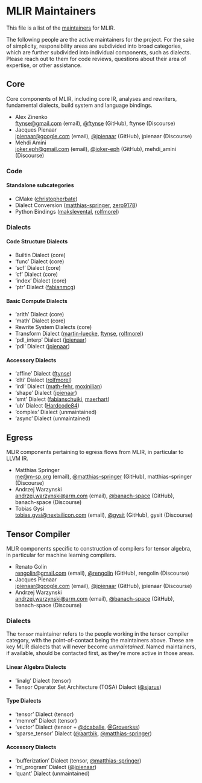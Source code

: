 # MLIR Maintainers

This file is a list of the
[maintainers](https://llvm.org/docs/DeveloperPolicy.html#maintainers) for MLIR.

The following people are the active maintainers for the project. For the sake of
simplicity, responsibility areas are subdivided into broad categories, which are
further subdivided into individual components, such as dialects. Please reach
out to them for code reviews, questions about their area of expertise, or other
assistance.

## Core

Core components of MLIR, including core IR, analyses and rewriters, fundamental
dialects, build system and language bindings.

- Alex Zinenko \
  ftynse@gmail.com (email),
  [@ftynse](https://github.com/ftynse) (GitHub),
  ftynse (Discourse)
- Jacques Pienaar \
  jpienaar@google.com (email),
  [@jpienaar](https://github.com/jpienaar) (GitHub),
  jpienaar (Discourse)
- Mehdi Amini \
  joker.eph@gmail.com (email),
  [@joker-eph](https://github.com/joker-eph) (GitHub),
  mehdi_amini (Discourse)

### Code

#### Standalone subcategories
* CMake ([christopherbate](https://github.com/christopherbate))
* Dialect Conversion ([matthias-springer](https://github.com/matthias-springer), [zero9178](https://github.com/zero9178))
* Python Bindings ([makslevental](https://github.com/makslevental), [rolfmorel](https://github.com/rolfmorel))

### Dialects

#### Code Structure Dialects
* Builtin Dialect (core)
* ‘func’ Dialect (core)
* ‘scf’ Dialect (core)
* ‘cf’ Dialect (core)
* ‘index’ Dialect (core)
* ‘ptr’ Dialect ([fabianmcg](https://github.com/fabianmcg))

#### Basic Compute Dialects
* ‘arith’ Dialect (core)
* ‘math’ Dialect (core)
* Rewrite System Dialects (core)
* Transform Dialect ([martin-luecke](https://github.com/martin-luecke), [ftynse](https://github.com/ftynse), [rolfmorel](https://github.com/rolfmorel))
* ‘pdl_interp’ Dialect ([jpienaar](https://github.com/jpienaar))
* ‘pdl’ Dialect ([jpienaar](https://github.com/jpienaar))

#### Accessory Dialects
* ‘affine’ Dialect ([ftynse](https://github.com/ftynse))
* ‘dlti’ Dialect ([rolfmorel](https://github.com/rolfmorel))
* ‘irdl’ Dialect ([math-fehr](https://github.com/math-fehr), [moxinilian](https://github.com/moxinilian))
* ‘shape’ Dialect ([jpienaar](https://github.com/jpienaar))
* ‘smt’ Dialect ([fabianschuiki](https://github.com/fabianschuiki), [maerhart](https://github.com/maerhart))
* ‘ub’ Dialect ([Hardcode84](https://github.com/Hardcode84))
* ‘complex’ Dialect (unmaintained)
* ‘async’ Dialect (unmaintained)

## Egress

MLIR components pertaining to egress flows from MLIR, in particular to LLVM IR.

- Matthias Springer \
  me@m-sp.org (email),
  [@matthias-springer](https://github.com/matthias-springer) (GitHub),
  matthias-springer (Discourse)
- Andrzej Warzynski \
  andrzej.warzynski@arm.com (email),
  [@banach-space](https://github.com/banach-space) (GitHub),
  banach-space (Discourse)
- Tobias Gysi \
  tobias.gysi@nextsilicon.com (email),
  [@gysit](https://github.com/gysit) (GitHub),
  gysit (Discourse)

## Tensor Compiler

MLIR components specific to construction of compilers for tensor algebra, in
particular for machine learning compilers.

- Renato Golin \
  rengolin@gmail.com (email),
  [@rengolin](https://github.com/rengolin) (GitHub),
  rengolin (Discourse)
- Jacques Pienaar \
  jpienaar@google.com (email),
  [@jpienaar](https://github.com/jpienaar) (GitHub),
  jpienaar (Discourse)
- Andrzej Warzynski \
  andrzej.warzynski@arm.com (email),
  [@banach-space](https://github.com/banach-space) (GitHub),
  banach-space (Discourse)

### Dialects

The `tensor` maintainer refers to the people working in the tensor compiler category, with the point-of-contact being the maintainers above.
These are key MLIR dialects that will never become _unmaintained_.
Named maintainers, if available, should be contacted first, as they're more active in those areas.

#### Linear Algebra Dialects
* ‘linalg’ Dialect (tensor)
* Tensor Operator Set Architecture (TOSA) Dialect ([@sjarus](https://github.com/sjarus))

#### Type Dialects
* ‘tensor’ Dialect (tensor)
* ‘memref’ Dialect (tensor)
* ‘vector’ Dialect (tensor + [@dcaballe](https://github.com/dcaballe), [@Groverkss](https://github.com/Groverkss))
* ‘sparse_tensor’ Dialect ([@aartbik](https://github.com/aartbik), [@matthias-springer](https://github.com/matthias-springer))

#### Accessory Dialects
* ‘bufferization’ Dialect (tensor, [@matthias-springer](https://github.com/matthias-springer))
* ‘ml_program’ Dialect ([@jpienaar](https://github.com/jpienaar))
* ‘quant’ Dialect (unmaintained)
